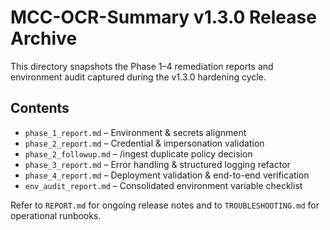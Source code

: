 # MCC-OCR-Summary v1.3.0 Release Archive

This directory snapshots the Phase 1–4 remediation reports and environment audit captured during the v1.3.0 hardening cycle.

## Contents
- `phase_1_report.md` – Environment & secrets alignment
- `phase_2_report.md` – Credential & impersonation validation
- `phase_2_followup.md` – /ingest duplicate policy decision
- `phase_3_report.md` – Error handling & structured logging refactor
- `phase_4_report.md` – Deployment validation & end-to-end verification
- `env_audit_report.md` – Consolidated environment variable checklist

Refer to `REPORT.md` for ongoing release notes and to `TROUBLESHOOTING.md` for operational runbooks.
